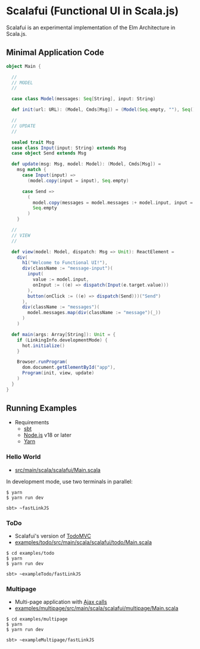 # Scalafui (Functional UI in Scala.js)

Scalafui is an experimental implementation of the Elm Architecture in Scala.js.

## Minimal Application Code

```scala
object Main {

  //
  // MODEL
  //

  case class Model(messages: Seq[String], input: String)

  def init(url: URL): (Model, Cmds[Msg]) = (Model(Seq.empty, ""), Seq())

  //
  // UPDATE
  //

  sealed trait Msg
  case class Input(input: String) extends Msg
  case object Send extends Msg

  def update(msg: Msg, model: Model): (Model, Cmds[Msg]) =
    msg match {
      case Input(input) =>
        (model.copy(input = input), Seq.empty)

      case Send =>
        (
          model.copy(messages = model.messages :+ model.input, input = ""),
          Seq.empty
        )
    }

  //
  // VIEW
  //

  def view(model: Model, dispatch: Msg => Unit): ReactElement =
    div(
      h1("Welcome to Functional UI!"),
      div(className := "message-input")(
        input(
          value := model.input,
          onInput := ((e) => dispatch(Input(e.target.value)))
        ),
        button(onClick := ((e) => dispatch(Send)))("Send")
      ),
      div(className := "messages")(
        model.messages.map(div(className := "message")(_))
      )
    )

  def main(args: Array[String]): Unit = {
    if (LinkingInfo.developmentMode) {
      hot.initialize()
    }

    Browser.runProgram(
      dom.document.getElementById("app"),
      Program(init, view, update)
    )
  }
}
```

## Running Examples

* Requirements
    * [sbt](https://www.scala-sbt.org/)
    * [Node.js](https://nodejs.org/en/download/releases) v18 or later
    * [Yarn](https://yarnpkg.com/)

### Hello World

* [src/main/scala/scalafui/Main.scala](src/main/scala/scalafui/Main.scala)

In development mode, use two terminals in parallel:

```console
$ yarn
$ yarn run dev
```

```console
sbt> ~fastLinkJS
```

### ToDo

* Scalafui's version of [TodoMVC](https://todomvc.com/)
* [examples/todo/src/main/scala/scalafui/todo/Main.scala](examples/todo/src/main/scala/scalafui/todo/Main.scala)

```console
$ cd examples/todo
$ yarn
$ yarn run dev
```

```console
sbt> ~exampleTodo/fastLinkJS
```

### Multipage

* Multi-page application with [Ajax calls](examples/multipage/src/main/scala/scalafui/multipage/Server.scala)
* [examples/multipage/src/main/scala/scalafui/multipage/Main.scala](examples/multipage/src/main/scala/scalafui/multipage/Main.scala)

```console
$ cd examples/multipage
$ yarn
$ yarn run dev
```

```console
sbt> ~exampleMultipage/fastLinkJS
```
